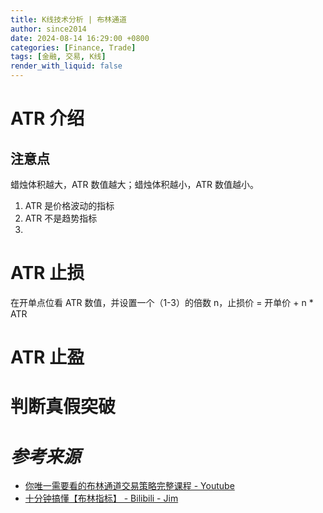```yaml
---
title: K线技术分析 | 布林通道
author: since2014
date: 2024-08-14 16:29:00 +0800
categories: [Finance, Trade]
tags: [金融, 交易, K线]
render_with_liquid: false
---
```


# ATR 介绍

## 注意点

蜡烛体积越大，ATR 数值越大；蜡烛体积越小，ATR 数值越小。

1. ATR 是价格波动的指标
2. ATR 不是趋势指标
3. 
# ATR 止损

在开单点位看 ATR 数值，并设置一个（1-3）的倍数 n，止损价 = 开单价 + n * ATR 

# ATR 止盈

# 判断真假突破




# *参考来源*

+ [你唯一需要看的布林通道交易策略完整课程 - Youtube](https://youtu.be/y3sTywwhE1Q?si=pTMH3sEAi_qCflun)
+ [十分钟搞懂【布林指标】 - Bilibili - Jim](https://www.bilibili.com/video/BV1Df4y1f7bj/?share_source=copy_web&vd_source=2b17b774600deb9879741a20445947d3)

